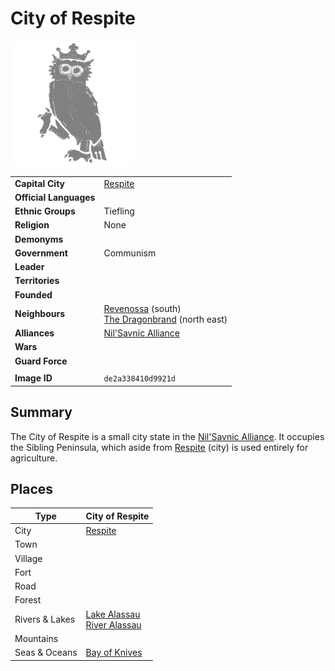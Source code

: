 # City of Respite

<img src="https://raw.githubusercontent.com/jesskelsall/astarus-images/main/symbols/de2a338410d9921d.png" height="200" />

|||
| --- | --- |
| **Capital City** | [Respite](../../../places/settlements/cities/respite.md) | civilisation.2
| **Official Languages** | |
| **Ethnic Groups** | Tiefling |
| **Religion** | None |
| **Demonyms** | |
| **Government** | Communism |
| **Leader** | |
| **Territories** | |
| **Founded** | |
| **Neighbours** | [Revenossa](revenossa.md) (south)<br>[The Dragonbrand](the-dragonbrand.md) (north east) |
| **Alliances** | [Nil'Savnic Alliance](../nilsavnic-alliance.md) |
| **Wars** | |
| **Guard Force** | |
|||
| **Image ID** | `de2a338410d9921d` |

## Summary

The City of Respite is a small city state in the [Nil'Savnic Alliance](../nilsavnic-alliance.md). It occupies the Sibling Peninsula, which aside from [Respite](../../../places/settlements/cities/respite.md) (city) is used entirely for agriculture.

## Places

| Type | City of Respite |
| --- | --- |
| City | [Respite](../../../places/settlements/cities/respite.md) |
| Town | |
| Village | |
| Fort | |
| Road | |
| Forest | |
| Rivers & Lakes | [Lake Alassau](../../../places/topography/rivers-lakes/lake-alassau.md)<br>[River Alassau](../../../places/topography/rivers-lakes/river-alassau.md) |
| Mountains | |
| Seas & Oceans | [Bay of Knives](../../../places/topography/seas-oceans/bay-of-knives.md) |
